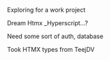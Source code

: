 Exploring for a work project

Dream
Htmx
_Hyperscript...?

Need some sort of auth, database

Took HTMX types from TeejDV
